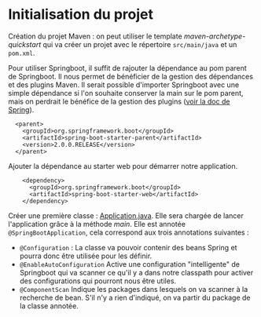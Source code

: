 # Initialisation du projet

Création du projet Maven : on peut utiliser le template *maven-archetype-quickstart* qui va créer un projet avec le répertoire `src/main/java` et un `pom.xml`. 

Pour utiliser Springboot, il suffit de rajouter la dépendance au pom parent de Springboot. Il nous permet de bénéficier de la gestion des dépendances et des plugins Maven. Il serait 
possible d'importer Springboot avec une simple dépendance si l'on souhaite conserver la main sur le pom parent, mais on perdrait le bénéfice de la gestion des plugins ([voir la doc de 
Spring](https://docs.spring.io/spring-boot/docs/current/reference/html/using-boot-build-systems.html#using-boot-maven-without-a-parent)).
```
  <parent>
    <groupId>org.springframework.boot</groupId>
    <artifactId>spring-boot-starter-parent</artifactId>
    <version>2.0.0.RELEASE</version>
  </parent>
```
Ajouter la dépendance au starter web pour démarrer notre application.
```
    <dependency>
      <groupId>org.springframework.boot</groupId>
      <artifactId>spring-boot-starter-web</artifactId>
    </dependency>
```

Créer une première classe : [Application.java](../master/src/main/java/fr/deroffal/portail/Application.java). Elle sera chargée de lancer l'application grâce à la méthode *main*. Elle est annotée `@SpringBootApplication`, cela correspond aux trois annotations suivantes :
 * `@Configuration` : La classe va pouvoir contenir des beans Spring et pourra donc être utilisée pour les définir.
 * `@EnableAutoConfiguration` Active une configuration "intelligente" de Springboot qui va scanner ce qu'il y a dans notre classpath pour activer des configurations qui pourront nous être utiles.
 * `@ComponentScan` Indique les packages dans lesquels on va scanner à la recherche de bean. S'il n'y a rien d'indiqué, on va partir du package de la classe annotée.
